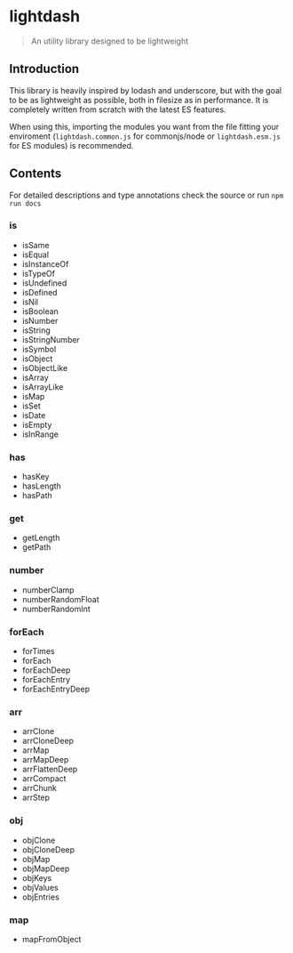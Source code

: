 # lightdash

> An utility library designed to be lightweight

## Introduction

This library is heavily inspired by lodash and underscore, but with the goal to be as lightweight as possible, both in filesize as in performance. It is completely written from scratch with the latest ES features.

When using this, importing the modules you want from the file fitting your enviroment (`lightdash.common.js` for commonjs/node or `lightdash.esm.js` for ES modules) is recommended.

## Contents

For detailed descriptions and type annotations check the source or run `npm run docs`

### is

- isSame
- isEqual
- isInstanceOf
- isTypeOf
- isUndefined
- isDefined
- isNil
- isBoolean
- isNumber
- isString
- isStringNumber
- isSymbol
- isObject
- isObjectLike
- isArray
- isArrayLike
- isMap
- isSet
- isDate
- isEmpty
- isInRange

### has

- hasKey
- hasLength
- hasPath

### get

- getLength
- getPath

### number

- numberClamp
- numberRandomFloat
- numberRandomInt

### forEach

- forTimes
- forEach
- forEachDeep
- forEachEntry
- forEachEntryDeep

### arr

- arrClone
- arrCloneDeep
- arrMap
- arrMapDeep
- arrFlattenDeep
- arrCompact
- arrChunk
- arrStep

### obj

- objClone
- objCloneDeep
- objMap
- objMapDeep
- objKeys
- objValues
- objEntries

### map

- mapFromObject
